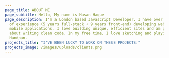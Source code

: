 ```yaml
---
page_title: ABOUT ME
page_subtitle: Hello, My name is Hasan Haque
page_description: I'm a London based Javascript Developer. I have over 14 years
  of experience (5 years full-stack + 9 years front-end) developing web and
  mobile applications. I love building unique, efficient sites and am passionate
  about writing clean code. In my free time, I love sketching and playing
  Handpan.
projects_title: "I'VE BEEN LUCKY TO WORK ON THESE PROJECTS:"
projects_image: /images/uploads/clients.png
---
```

